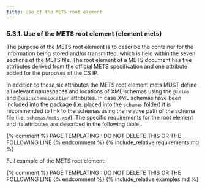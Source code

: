 ```yaml
---
title: Use of the METS root element
---
```

### 5.3.1.	Use of the METS root element (element mets)
The purpose of the METS root element is to describe the container for the information being stored and/or transmitted, which is held within the seven sections of the METS file. The root element of a METS document has five attributes derived from the official METS specification and one attribute added for the purposes of the CS IP.

In addition to these six attributes the METS root element mets MUST define all relevant namespaces and locations of XML schemas using the `@xmlns` and `@xsi:schemaLocation` attributes. In case XML schemas have been included into the package (i.e. placed into the `schemas` folder) it is recommended to link to the schemas using the relative path of the schema file (i.e. `schemas/mets.xsd`). The specific requirements for the root element and its attributes are described in the following table .

{% comment %} PAGE TEMPLATING : DO NOT DELETE THIS OR THE FOLLOWING LINE {% endcomment %}
{% include_relative requirements.md %}

Full example of the METS root element:

{% comment %} PAGE TEMPLATING : DO NOT DELETE THIS OR THE FOLLOWING LINE {% endcomment %}
{% include_relative examples.md %}
